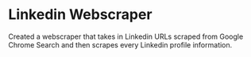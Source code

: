 # Linkedin Webscraper
 Created a webscraper that takes in Linkedin URLs scraped from Google Chrome Search and then scrapes every Linkedin profile information.
